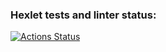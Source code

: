 ### Hexlet tests and linter status:
[![Actions Status](https://github.com/AnNikonov/php-project-48/actions/workflows/hexlet-check.yml/badge.svg)](https://github.com/AnNikonov/php-project-48/actions)